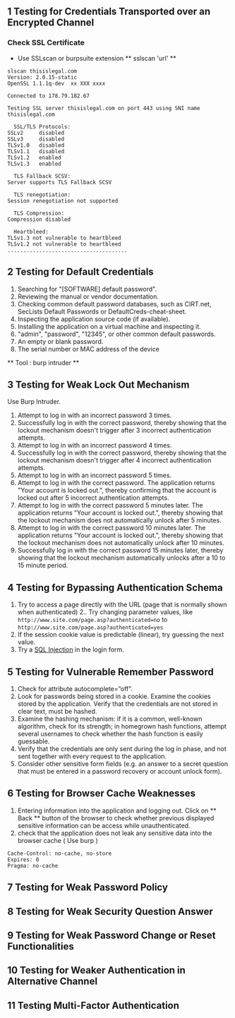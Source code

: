## 1 Testing for Credentials Transported over an Encrypted Channel

### Check SSL Certificate
-  Use SSLscan or burpsuite extension
** sslscan 'url' **
```
slscan thisislegal.com
Version: 2.0.15-static
OpenSSL 1.1.1q-dev  xx XXX xxxx

Connected to 178.79.182.67

Testing SSL server thisislegal.com on port 443 using SNI name thisislegal.com

  SSL/TLS Protocols:
SSLv2     disabled
SSLv3     disabled
TLSv1.0   disabled
TLSv1.1   disabled
TLSv1.2   enabled
TLSv1.3   enabled

  TLS Fallback SCSV:
Server supports TLS Fallback SCSV

  TLS renegotiation:
Session renegotiation not supported

  TLS Compression:
Compression disabled

  Heartbleed:
TLSv1.3 not vulnerable to heartbleed
TLSv1.2 not vulnerable to heartbleed
......................................
```


## 2 Testing for Default Credentials

1. Searching for "[SOFTWARE] default password".
2. Reviewing the manual or vendor documentation.
3. Checking common default password databases, such as CIRT.net, SecLists Default Passwords or DefaultCreds-cheat-sheet.
4. Inspecting the application source code (if available).
5. Installing the application on a virtual machine and inspecting it. 
6. "admin", "password", "12345", or other common default passwords.
7. An empty or blank password.
8. The serial number or MAC address of the device

** Tool : burp intruder **

## 3 Testing for Weak Lock Out Mechanism

Use Burp Intruder.

1. Attempt to log in with an incorrect password 3 times.
2. Successfully log in with the correct password, thereby showing that the lockout mechanism doesn't trigger after 3 incorrect authentication attempts.
3. Attempt to log in with an incorrect password 4 times.
4. Successfully log in with the correct password, thereby showing that the lockout mechanism doesn't trigger after 4 incorrect authentication attempts.
5. Attempt to log in with an incorrect password 5 times.
6. Attempt to log in with the correct password. The application returns "Your account is locked out.", thereby confirming that the account is locked out after 5 incorrect authentication attempts.
7. Attempt to log in with the correct password 5 minutes later. The application returns "Your account is locked out.", thereby showing that the lockout mechanism does not automatically unlock after 5 minutes.
8. Attempt to log in with the correct password 10 minutes later. The application returns "Your account is locked out.", thereby showing that the lockout mechanism does not automatically unlock after 10 minutes.
9. Successfully log in with the correct password 15 minutes later, thereby showing that the lockout mechanism automatically unlocks after a 10 to 15 minute period.

## 4 Testing for Bypassing Authentication Schema
1. Try to access a page directly with the URL (page that is normally shown when authenticated)
2.. Try changing parameter values, like
` http://www.site.com/page.asp?authenticated=no `
 to
` http://www.site.com/page.asp?authenticated=yes `
3. If the session cookie value is predictable (linear), try guessing the next value.
4. Try a [SQL Injection](./SQL_Injection.md) in the login form.

## 5 Testing for Vulnerable Remember Password
1. Check for attribute autocomplete=”off”.
2. Look for passwords being stored in a cookie. Examine the cookies stored by the application. Verify that the credentials are not stored in clear text, must be hashed.
3. Examine the hashing mechanism: if it is a common, well-known algorithm, check for its strength; in homegrown hash functions, attempt several usernames to check whether the hash function is easily guessable.
4. Verify that the credentials are only sent during the log in phase, and not sent together with every request to the application.
5. Consider other sensitive form fields (e.g. an answer to a secret question that must be entered in a password recovery or account unlock form).

## 6 Testing for Browser Cache Weaknesses
1. Entering information into the application  and logging out. Click on ** Back ** button of the browser to check whether previous displayed sensitive information can be access while unauthenticated. 
2. check that the application does not leak any sensitive data into the browser cache ( Use burp )
```
Cache-Control: no-cache, no-store
Expires: 0
Pragma: no-cache
```

## 7 Testing for Weak Password Policy

## 8 Testing for Weak Security Question Answer

## 9 Testing for Weak Password Change or Reset Functionalities

## 10 Testing for Weaker Authentication in Alternative Channel

## 11 Testing Multi-Factor Authentication


